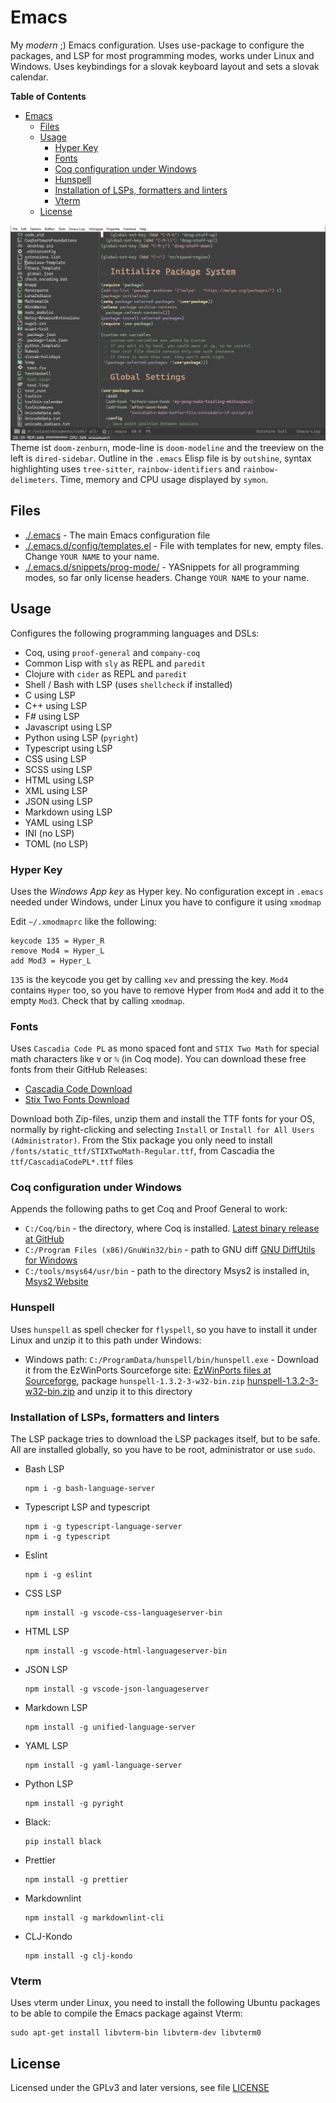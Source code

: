# Emacs

My *modern* ;) Emacs configuration. Uses use-package to configure the packages, and LSP for most programming modes, works under Linux and Windows. Uses keybindings for a slovak keyboard layout and sets a slovak calendar.

<!-- markdown-toc start - Don't edit this section. Run M-x markdown-toc-refresh-toc -->
**Table of Contents**

- [Emacs](#emacs)
  - [Files](#files)
  - [Usage](#usage)
    - [Hyper Key](#hyper-key)
    - [Fonts](#fonts)
    - [Coq configuration under Windows](#coq-configuration-under-windows)
    - [Hunspell](#hunspell)
    - [Installation of LSPs, formatters and linters](#installation-of-lsps-formatters-and-linters)
    - [Vterm](#vterm)
  - [License](#license)

<!-- markdown-toc end -->

![](./emacs_screenshot.png)
Theme ist `doom-zenburn`, mode-line is `doom-modeline` and the treeview on the left is `dired-sidebar`. Outline in the `.emacs` Elisp file is by `outshine`, syntax highlighting uses `tree-sitter`, `rainbow-identifiers` and `rainbow-delimeters`. Time, memory and CPU usage displayed by `symon`.

## Files

- [./.emacs](./.emacs) - The main Emacs configuration file
- [./.emacs.d/config/templates.el](./.emacs.d/config/templates.el) - File with templates for new, empty files. Change `YOUR NAME` to your name.
- [./.emacs.d/snippets/prog-mode/](./.emacs.d/snippets/prog-mode/) - YASnippets for all programming modes, so far only license headers. Change `YOUR NAME` to your name.

## Usage

Configures the following programming languages and DSLs:

- Coq, using `proof-general` and `company-coq`
- Common Lisp with `sly` as REPL and `paredit`
- Clojure with `cider` as REPL and `paredit`
- Shell / Bash with LSP (uses `shellcheck` if installed)
- C using LSP
- C++ using LSP
- F# using LSP
- Javascript using LSP
- Python using LSP (`pyright`)
- Typescript using LSP
- CSS using LSP
- SCSS using LSP
- HTML using LSP
- XML using LSP
- JSON using LSP
- Markdown using LSP
- YAML using LSP
- INI (no LSP)
- TOML (no LSP)

### Hyper Key

Uses the *Windows App key* as Hyper key. No configuration except in `.emacs` needed under Windows, under Linux you have to configure it using `xmodmap`

Edit `~/.xmodmaprc` like the following:

```shell
keycode 135 = Hyper_R
remove Mod4 = Hyper_L
add Mod3 = Hyper_L
```

`135` is the keycode you get by calling `xev` and pressing the key.
`Mod4` contains `Hyper` too, so you have to remove Hyper from `Mod4` and add it to the empty `Mod3`. Check that by calling `xmodmap`.

### Fonts

Uses `Cascadia Code PL` as mono spaced font and `STIX Two Math` for special math characters like `∀` or `ℕ` (in Coq mode).
You can download these free fonts from their GitHub Releases:

- [Cascadia Code Download](https://github.com/microsoft/cascadia-code/releases/latest)
- [Stix Two Fonts Download](https://github.com/stipub/stixfonts/releases/latest)

Download both Zip-files, unzip them and install the TTF fonts for your OS, normally by right-clicking and selecting `Install` or `Install for All Users (Administrator)`.
From the Stix package you only need to install `/fonts/static_ttf/STIXTwoMath-Regular.ttf`, from Cascadia the `ttf/CascadiaCodePL*.ttf` files

### Coq configuration under Windows

Appends the following paths to get Coq and Proof General to work:

- `C:/Coq/bin` - the directory, where Coq is installed. [Latest binary release at GitHub](https://github.com/coq/platform/releases/latest)
- `C:/Program Files (x86)/GnuWin32/bin` - path to GNU diff [GNU DiffUtils for Windows](http://gnuwin32.sourceforge.net/packages/diffutils.htm)
- `C:/tools/msys64/usr/bin` - path to the directory Msys2 is installed in, [Msys2 Website](https://www.msys2.org/)

### Hunspell

Uses `hunspell` as spell checker for `flyspell`, so you have to install it under Linux and unzip it to this path under Windows:

- Windows path: `C:/ProgramData/hunspell/bin/hunspell.exe` - Download it from the EzWinPorts Sourceforge site: [EzWinPorts files at Sourceforge](https://sourceforge.net/projects/ezwinports/files/), package `hunspell-1.3.2-3-w32-bin.zip` [hunspell-1.3.2-3-w32-bin.zip](https://sourceforge.net/projects/ezwinports/files/hunspell-1.3.2-3-w32-bin.zip/download) and unzip it to this directory

### Installation of LSPs, formatters and linters

The LSP package tries to download the LSP packages itself, but to be safe.
All are installed globally, so you have to be root, administrator or use `sudo`.

- Bash LSP

    ```shell
    npm i -g bash-language-server
    ```

- Typescript LSP and typescript

    ```shell
    npm i -g typescript-language-server
    npm i -g typescript
    ```

- Eslint

    ```shell
    npm i -g eslint
    ```

- CSS LSP

    ```shell
    npm install -g vscode-css-languageserver-bin
    ```

- HTML LSP

    ```shell
    npm install -g vscode-html-languageserver-bin
    ```

- JSON LSP

    ```shell
    npm install -g vscode-json-languageserver
    ```

- Markdown LSP

    ```shell
    npm install -g unified-language-server
    ```

- YAML LSP

    ```shell
    npm install -g yaml-language-server
    ```

- Python LSP

    ```shell
    npm install -g pyright
    ```

- Black:

  ```shell
  pip install black
  ```

- Prettier

    ```shell
    npm install -g prettier
    ```

- Markdownlint

    ```shell
    npm install -g markdownlint-cli
    ```

- CLJ-Kondo

    ```shell
    npm install -g clj-kondo
    ```

### Vterm

Uses vterm under Linux, you need to install the following Ubuntu packages to be able to compile the Emacs package against Vterm:

```shell
sudo apt-get install libvterm-bin libvterm-dev libvterm0
```

## License

Licensed under the GPLv3 and later versions, see file [LICENSE](LICENSE)
